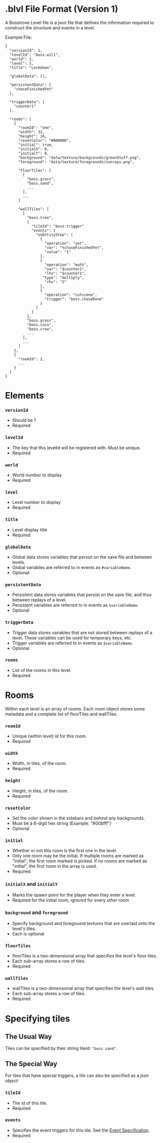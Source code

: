 # .blvl File Format (Version 1)
A Bosstrove Level file is a json file that defines the information
required to construct the structure and events in a level.

Example File:

```
{
  "versionId": 1,
  "levelId": "boss.w1l1",
  "world": 1,
  "level": 1,
  "title": "Lockdown",
  
  "globalData": [],
  
  "persistentData": [
    "chaseFinishedYet"
  ],
  
  "triggerData": [
    "counter1"
  ],
  
  "rooms": [
    {
      "roomId": "one",
      "width": 32,
      "height": 16,
      "resetColor": "#000000",
      "initial": true,
      "initialX": 0,
      "initialY": 8,
      "background": "data/texture/backgrounds/greenStuff.png",
      "foreground": "data/texture/foregrounds/sunrays.png",
      
      "floorTiles": [
	    [
          "boss.grass",
          "boss.sand",
          ...
        ],
	    ...
	  ]
      
      "wallTiles": [
        [
          "boss.tree",
          {
            "tileId": "boss.trigger"
            "events": {
              "onEntityStep": [
                {
                  "operation": "set",
                  "var": "%chaseFinishedYet",
                  "value": "1"
                },
                {
                  "operation": "math",
                  "var": "$counter1",
                  "lhs": "$counter1",
	      	     "type": "multiply",
                  "rhs": "2"
                },
                {
                  "operation": "cutscene",
                  "trigger": "boss.chaseDone"
                }
              ]
            }
          },
          "boss.grass",
          "boss.coin",
          "boss.crow",
          ...
        ],
        ...
      ]
    },
    {
      "roomId": 2,
      ...
    }
  ]
}
```

# Elements

### `versionId`
- Should be 1
- Required

### `levelId`
- The key that this levelId will be registered with. Must be unique.
- Required

### `world`
- World number to display
- Required

### `level`
- Level number to display
- Required

### `title`
- Level display title
- Required

### `globalData`
- Global data stores variables that persist
  on the save file and between levels.
- Global variables are referred to in events
  as `#variableName`.
- Optional

### `persistentData`
- Persistent data stores variables that persist
  on the save file, and thus between replays of
  a level.
- Persistent variables are referred to in events
  as `%variableName`.
- Optional

### `triggerData`
- Trigger data stores variables that are not stored
  between replays of a level. These variables can
  be used for temporary keys, etc.
- Trigger variables are referred to in events
  as `$variableName`.
- Optional

### `rooms`
- List of the rooms in this level.
- Required


# Rooms
Within each level is an array of rooms. Each
room object stores some metadata and a complete
list of floorTiles and wallTiles.


### `roomId`
- Unique (within level) id for this room.
- Required

### `width`
- Width, in tiles, of the room.
- Required

### `height`
- Height, in tiles, of the room.
- Required

### `resetColor`
- Set the color shown in the sidebars and behind any backgrounds.
- Must be a 6-digit hex string (Example: "#00bfff")
- Optional

### `initial`
- Whether or not this room is the first one in the level.
- Only one room may be the initial. If multiple rooms are marked as "initial", the first room marked is picked. If no rooms are marked as "initial", the first room in the array is used.
- Required

### `initialX` and `initialY`
- Marks the spawn point for the player when they enter a level.
- Required for the initial room, ignored for every other room

### `background` and `foreground`
- Specify background and foreground textures that are overlaid onto the level's tiles.
- Each is optional

### `floorTiles`
- floorTiles is a two-dimensional array that specifies the level's floor tiles.
- Each sub-array stores a _row_ of tiles.
- Required

### `wallTiles`
- wallTiles is a two-dimensional array that specifies the level's wall tiles.
- Each sub-array stores a _row_ of tiles.
- Required

# Specifying tiles
## The Usual Way
Tiles can be specified by their string tileId: `"boss.sand"`.

## The Special Way
For tiles that have special triggers, a tile can also be specified as a _json object_:

### `tileId`
- The id of this tile.
- Required

### `events`
- Specifies the event triggers for this tile. See the
  [Event Specification](https://github.com/Arc-blroth/BosstroveRevenge/blob/master/doc/EventSpecification.md).
- Required
